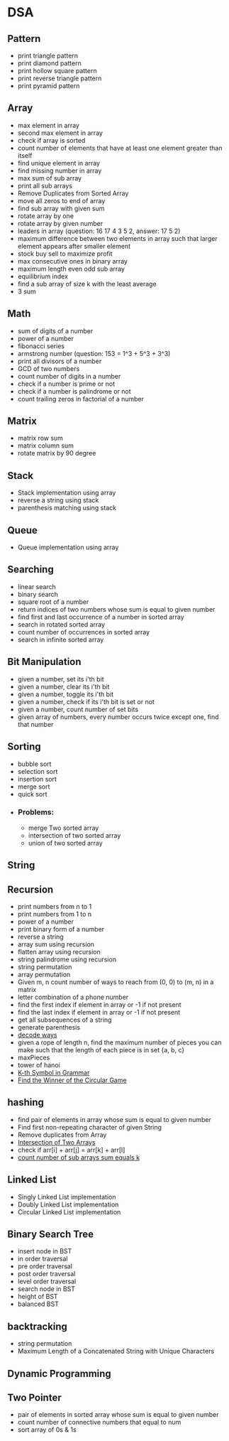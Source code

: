# DSA

## Pattern
* print triangle pattern
* print diamond pattern
* print hollow square pattern
* print reverse triangle pattern
* print pyramid pattern

## Array
* max element in array
* second max element in array
* check if array is sorted
* count number of elements that have at least one element greater than itself
* find unique element in array
* find missing number in array
* max sum of sub array
* print all sub arrays
* Remove Duplicates from Sorted Array
* move all zeros to end of array
* find sub array with given sum
* rotate array by one
* rotate array by given number
* leaders in array (question: 16 17 4 3 5 2, answer: 17 5 2)
* maximum difference between two elements in array such that larger element appears after smaller element
* stock buy sell to maximize profit
* max consecutive ones in binary array
* maximum length even odd sub array
* equilibrium index
* find a sub array of size k with the least average
* 3 sum

## Math
* sum of digits of a number
* power of a number
* fibonacci series
* armstrong number (question: 153 = 1^3 + 5^3 + 3^3)
* print all divisors of a number
* GCD of two numbers
* count number of digits in a number
* check if a number is prime or not
* check if a number is palindrome or not
* count trailing zeros in factorial of a number

## Matrix
* matrix row sum
* matrix column sum
* rotate matrix by 90 degree

## Stack
* Stack implementation using array
* reverse a string using stack
* parenthesis matching using stack

## Queue
* Queue implementation using array

## Searching
* linear search
* binary search
* square root of a number
* return indices of two numbers whose sum is equal to given number
* find first and last occurrence of a number in sorted array
* search in rotated sorted array
* count number of occurrences in sorted array
* search in infinite sorted array

## Bit Manipulation
* given a number, set its i'th bit
* given a number, clear its i'th bit
* given a number, toggle its i'th bit
* given a number, check if its i'th bit is set or not
* given a number, count number of set bits
* given array of numbers, every number occurs twice except one, find that number

## Sorting
* bubble sort
* selection sort
* insertion sort
* merge sort
* quick sort
* ### Problems:
    * merge Two sorted array
    * intersection of two sorted array
    * union of two sorted array

## String

## Recursion
* print numbers from n to 1
* print numbers from 1 to n
* power of a number
* print binary form of a number
* reverse a string
* array sum using recursion
* flatten array using recursion
* string palindrome using recursion
* string permutation
* array permutation
* Given m, n count number of ways to reach from (0, 0) to (m, n) in a matrix
* letter combination of a phone number
* find the first index if element in array or -1 if not present
* find the last index if element in array or -1 if not present
* get all subsequences of a string
* generate parenthesis
* [decode ways](https://leetcode.com/problems/decode-ways/description/)
* given a rope of length n, find the maximum number of pieces you can make such that the length of each piece is in set {a, b, c}
* maxPieces
* tower of hanoi
* [K-th Symbol in Grammar](https://leetcode.com/problems/k-th-symbol-in-grammar/description/)
* [Find the Winner of the Circular Game](https://leetcode.com/problems/find-the-winner-of-the-circular-game/description/)


## hashing
* find pair of elements in array whose sum is equal to given number
* Find first non-repeating character of given String
* Remove duplicates from Array
* [Intersection of Two Arrays](https://leetcode.com/problems/intersection-of-two-arrays/description/)
* check if arr[i] + arr[j] = arr[k] + arr[l]
* [count number of sub arrays sum equals k](https://leetcode.com/problems/subarray-sum-equals-k/description/)


## Linked List
* Singly Linked List implementation
* Doubly Linked List implementation
* Circular Linked List implementation

## Binary Search Tree
* insert node in BST
* in order traversal
* pre order traversal
* post order traversal
* level order traversal
* search node in BST
* height of BST
* balanced BST

## backtracking
* string permutation
* Maximum Length of a Concatenated String with Unique Characters

## Dynamic Programming

## Two Pointer
* pair of elements in sorted array whose sum is equal to given number
* count number of connective numbers that equal to num
* sort array of 0s & 1s
